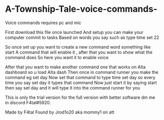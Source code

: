 # A-Township-Tale-voice-commands-
Voice commands requires pc and mic


First download this file once launched
And setup you can make your computer commit to tasks 
Based on words you say such as type time set 22 

So once set up you want to create a new command word something like start 
A command that will enable it , after that you want to show what the command does 
So here you want it to enable voice 

After that you want to make another command one that works on Alta dashboard so u load Alta dash 
Then once in command runner you make the command eg set day
Now set that command to type time set day so every time you say set day it types that command 
Now just start it by saying start then say set day and it will type it into the command runner for you 


This is only the trial version for the full version with better software dm me in discord 
F4tal#5920. 

Made by F4tal 
Found by Jrod1o20 aka mommy1 on att 

